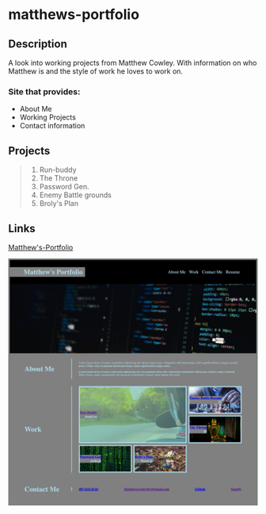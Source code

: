 # **matthews-portfolio**

## Description
A look into working projects from Matthew Cowley. With information on who Matthew is and the style of work he loves to work on. 

### Site that provides:
* About Me
* Working Projects
* Contact information

## Projects
> 1. Run-buddy
> 2. The Throne
> 3. Password Gen.
> 4. Enemy Battle grounds
> 5. Broly's Plan 


## Links
[Matthew's-Portfolio](https://mcowley1.github.io/matthews-portfolio/)

![Portfolio-img](images/matthews-portfolio.png)
